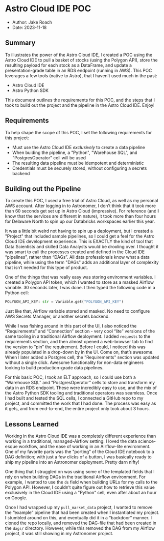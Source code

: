 # Astro Cloud IDE POC

- Author: Jake Roach
- Date: 2023-11-18


## Summary

To illustrates the power of the Astro Cloud IDE, I created a POC using the Astro Cloud IDE to pull a basket of stocks (using the Polygon API), store the resulting payload for each stock as a DataFrame, and update a presentation-grade table in an RDS endpoint (running in AWS). This POC leverages a few tools (native to Astro), that I haven’t used much in the past:

- Astro Cloud IDE
- Astro Python SDK

This document outlines the requirements for this POC, and the steps that I took to build out the project and the pipeline in the Astro Cloud IDE. Enjoy!

## Requirements
To help shape the scope of this POC, I set the following requirements for this project:

- Must use the Astro Cloud IDE *exclusively* to create a data pipeline
- When buiding the pipeline, a "Python", "Warehouse SQL", and "PostgresOperator" cell will be used 
- The resulting data pipeline must be idempotent and deterministic
- Credentials must be securely stored, without configuring a secrets backend

## Building out the Pipeline

To create this POC, I used a free trial of Astro Cloud, as well as my personal AWS account. After logging in to Astronomer, I don’t think that it took more than 60 seconds get set up in Astro Cloud (impressive). For reference (and I know that the services are different in nature), it took more than four hours for Delaware North to spin up our Databricks workspaces earlier this year.

It was a little bit weird not having to spin up a deployment, but I created a "Project" that included sample pipelines, so I could get a feel for the Astro Cloud IDE development experience. This is EXACTLY the kind of tool that Data Scientists and skilled Data Analysts would be drooling over. I thought it was smart to call the processes created and defined in the Cloud IDE “pipelines”, rather than “DAGs”. All data professionals know what a data pipeline, while using the term "DAGs" adds an additional layer of complexity that isn’t needed for this type of product.

One of the things that was really easy was storing environment variables. I created a Polygon API token, which I wanted to store as a masked Airflow variable. 30 seconds later, I was done. I then typed the following code in a Python cell:

```python
POLYGON_API_KEY: str = Variable.get("POLYGON_API_KEY")
```

Just like that, Airflow variable stored and masked. No need to configure AWS Secrets Manager, or another secrets backend.

While I was fishing around in this part of the UI, I also noticed the “Requirements” and “Connection” section - very cool “lite” versions of the same tooling in a traditional Airflow deployment. I added `requests` to the requirements section, and then almost opened a web-browser tab to find the version to “pin” the requirement. Before I could, I noticed this was already populated in a drop-down by in the UI. Come on, that’s awesome. When I later added a Postgres cell, the "Requirements" section was updated without a single click. Awesome functionality for non-data engineers looking to build production-grade data pipelines.

For this basic POC, I took an ELT approach, so I could use both a “Warehouse SQL” and “PostgresOperator” cells to store and transform my data in an RDS endpoint. These were incredibly easy to use, and the mix of the Astro Python SDK tooling and traditional operators was seamless. Once I had built and tested the SQL cells, I connected a GitHub repo to my project, and committed the work that I had done. The process was easy as it gets, and from end-to-end, the entire project only took about 3 hours.

## Lessons Learned

Working in the Astro Cloud IDE was a completely different experience than working in a traditional, managed-Airflow setting. I loved the data science-esque workflow, and the ease of working in an Airflow-lite environment. One of my favorite parts was the "porting" of the Cloud IDE notebook to a DAG definition; with just a few clicks of a button, I was basically ready to ship my pipeline into an Astronomer deployment. Pretty darn nifty!

One thing that I struggled on was using some of the templated fields that I rely on when building DAGs in the traditional Airflow environment. For example, I wanted to use the `ds` field when building URLs for my calls to the Polygon API. However, I couldn’t quite figure out how to retrieve this value exclusively in the Cloud IDE using a "Python" cell, even after about an hour on Google.

Once I had wrapped up my `pull_market_data` project, I wanted to remove the “example” pipeline that had been created when I instantiated my project. I stumbled around on this, and eventually did it in a “backdoor” manner. I cloned the repo locally, and removed the DAG-file that had been created in the `dags/` directory. However, while this removed the DAG from my Airflow project, it was still showing in my Astronomer project.
